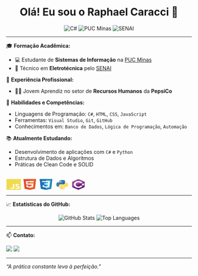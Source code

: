 <h1 align="center">Olá! Eu sou o Raphael Caracci 👋</h1>

<p align="center">
  <img src="https://img.shields.io/badge/C%23-Programador-blue?style=for-the-badge&logo=csharp" alt="C#">
  <img src="https://img.shields.io/badge/Sistemas%20de%20Informa%C3%A7%C3%A3o-PUC%20Minas-blue?style=for-the-badge" alt="PUC Minas">
  <img src="https://img.shields.io/badge/Eletrot%C3%A9cnica-SENAI-red?style=for-the-badge" alt="SENAI">
</p>

---

🎓 **Formação Acadêmica:**

- 💻 Estudante de **Sistemas de Informação** na [PUC Minas](https://www.pucminas.br)
- 🔌 Técnico em **Eletrotécnica** pelo [SENAI](https://www.senaimg.com.br)

💼 **Experiência Profissional:**

- 🧑‍💼 Jovem Aprendiz no setor de **Recursos Humanos** da **PepsiCo**

🧠 **Habilidades e Competências:**

- Linguagens de Programação: `C#`, `HTML`, `CSS`, `JavaScript`
- Ferramentas: `Visual Studio`, `Git`, `GitHub`
- Conhecimentos em: `Banco de Dados`, `Lógica de Programação`, `Automação`

📚 **Atualmente Estudando:**

- Desenvolvimento de aplicações com `C#` e `Python`
- Estrutura de Dados e Algoritmos
- Práticas de Clean Code e SOLID

<div style="display: inline_block"><br>
  <img align="center" alt="Raphael-Js" height="30" width="40" src="https://raw.githubusercontent.com/devicons/devicon/master/icons/javascript/javascript-plain.svg">
  <img align="center" alt="Raphael-HTML" height="30" width="40" src="https://raw.githubusercontent.com/devicons/devicon/master/icons/html5/html5-original.svg">
  <img align="center" alt="Raphael-CSS" height="30" width="40" src="https://raw.githubusercontent.com/devicons/devicon/master/icons/css3/css3-original.svg">
  <img align="center" alt="Raphael-Python" height="30" width="40" src="https://raw.githubusercontent.com/devicons/devicon/master/icons/python/python-original.svg">
  <img align="center" alt="Raphael-Csharp" height="30" width="40" src="https://raw.githubusercontent.com/devicons/devicon/master/icons/csharp/csharp-original.svg">
</div>

---

📈 **Estatísticas do GitHub:**

<p align="center">
  <img src="https://github-readme-stats.vercel.app/api?username=R4phaelCB&show_icons=true&theme=radical" alt="GitHub Stats">
  <img src="https://github-readme-stats.vercel.app/api/top-langs/?username=R4phaelCB&layout=compact&theme=radical" alt="Top Languages">
</p>

---

📫 **Contato:**

<div> 
  <a href = "mailto:raphaelcaracci@gmail.com"><img src="https://img.shields.io/badge/-Gmail-%23333?style=for-the-badge&logo=gmail&logoColor=white" target="_blank"></a>
  <a href="https://www.linkedin.com/in/raphaelcaracci target="_blank"><img src="https://img.shields.io/badge/-LinkedIn-%230077B5?style=for-the-badge&logo=linkedin&logoColor=white" target="_blank"></a> 
  
</div>

---

*“A prática constante leva à perfeição.”*

